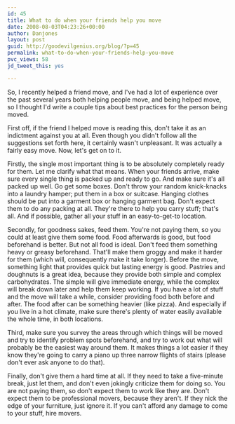 ```yaml
---
id: 45
title: What to do when your friends help you move
date: 2008-08-03T04:23:26+00:00
author: Danjones
layout: post
guid: http://goodevilgenius.org/blog/?p=45
permalink: what-to-do-when-your-friends-help-you-move
pvc_views: 58
jd_tweet_this: yes

---
```

So, I recently helped a friend move, and I've had a lot of experience over the past several years both helping people move, and being helped move, so I thought I'd write a couple tips about best practices for the person being moved.

First off, if the friend I helped move is reading this, don't take it as an indictment against you at all. Even though you didn't follow all the suggestions set forth here, it certainly wasn't unpleasant. It was actually a fairly easy move. Now, let's get on to it.

Firstly, the single most important thing is to be absolutely completely ready for them. Let me clarify what that means. When your friends arrive, make sure every single thing is packed up and ready to go. And make sure it's all packed up well. Go get some boxes. Don't throw your random knick-knacks into a laundry hamper; put them in a box or suitcase. Hanging clothes should be put into a garment box or hanging garment bag. Don't expect them to do any packing at all. They're there to help you carry stuff; that's all. And if possible, gather all your stuff in an easy-to-get-to location.

Secondly, for goodness sakes, feed them. You're not paying them, so you could at least give them some food. Food afterwards is good, but food beforehand is better. But not all food is ideal. Don't feed them something heavy or greasy beforehand. That'll make them groggy and make it harder for them (which will, consequently make it take longer). Before the move, something light that provides quick but lasting energy is good. Pastries and doughnuts is a great idea, because they provide both simple and complex carbohydrates. The simple will give immediate energy, while the complex will break down later and help them keep working. If you have a lot of stuff and the move will take a while, consider providing food both before and after. The food after can be something heavier (like pizza). And especially if you live in a hot climate, make sure there's plenty of water easily available the whole time, in both locations.

Third, make sure you survey the areas through which things will be moved and try to identify problem spots beforehand, and try to work out what will probably be the easiest way around them. It makes things a lot easier if they know they're going to carry a piano up three narrow flights of stairs (please don't ever ask anyone to do that).

Finally, don't give them a hard time at all. If they need to take a five-minute break, just let them, and don't even jokingly criticize them for doing so. You are not paying them, so don't expect them to work like they are. Don't expect them to be professional movers, because they aren't. If they nick the edge of your furniture, just ignore it. If you can't afford any damage to come to your stuff, hire movers.
